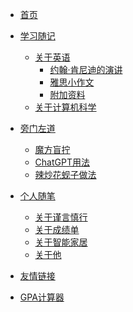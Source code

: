 <!-- docs/_sidebar.md -->
* [首页]()
    <!-- * [慢慢爬](climb/)
    * [飞快地爬](climb/climbing)
    * [我不想爬](climb/IWantClimbing) -->

* [学习随记](study_Notes/)
    * [关于英语](study_Notes/about_English/)
        * [约翰·肯尼迪的演讲](study_Notes/about_English/JFK_speech/)
        * [雅思小作文](study_Notes/about_English/IELTS_writing1/)
        * [附加资料](study_Notes/about_English/three_branches_of_governments/)
    * [关于计算机科学](study_Notes/about_computer_science/)

* [旁门左道](eat_drink_play_laugh/)
    * [魔方盲拧](eat_drink_play_laugh/magic_Cube_Blindfolded/)
    * [ChatGPT用法](eat_drink_play_laugh/chatGPT_usage/)
    * [辣炒花蚬子做法](eat_drink_play_laugh/spicy_clam/)

* [个人随笔](personal_Notes/)
    * [关于谨言慎行](personal_Notes/close_zyys_mouth/)
    * [关于成绩单](personal_Notes/grade_report/)
    * [关于智能家居](personal_Notes/smart_home/)
    * [关于他](personal_Notes/about_him/)

* [友情链接](websites_Of_Friends/)

<!-- * [GPA计算器](GPA_calculator/) -->
* [GPA计算器](GPA_calculator2/)
